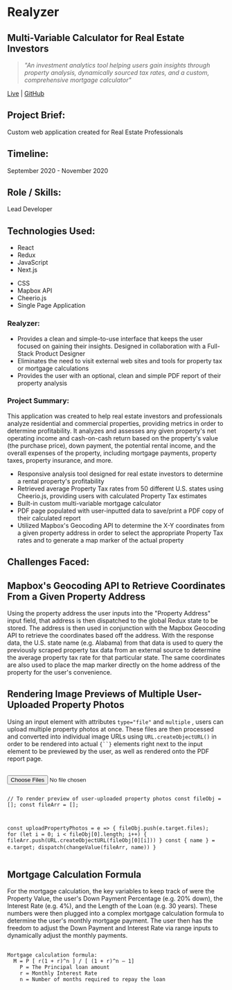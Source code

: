  <div className="header">
  <h1>Realyzer</h1>
  <h2>Multi-Variable Calculator for Real Estate Investors</h2>
  <blockquote style={{maxWidth: "700px"}}><em>"An investment analytics tool helping users gain insights through property analysis, dynamically sourced tax rates, and a custom, comprehensive mortgage calculator"</em></blockquote>
  <p><a href="https://realyzer.vercel.app/" target="_blank" rel="noopener noreferrer">Live</a> | <a href="https://github.com/stanjdev/realyzer" target="_blank" rel="noopener noreferrer">GitHub</a></p>
</div>



<div className="container container__grey">
<section className="projectInfo">
  <div className=" projectInfo__block">
    <h2>Project Brief:</h2>
    <p>Custom web application created for Real Estate Professionals</p>
  </div>

  <div className=" projectInfo__block">
    <h2>Timeline:</h2>
    <p>September 2020 - November 2020</p>
  </div>

  <div className=" projectInfo__block">
    <h2>Role / Skills:</h2>
    <p>Lead Developer</p>
  </div>
</section>
</div>

<div className="container container__grey">
<section className="readingWidth">
  <h2 className="technologiesHeader">Technologies Used:</h2>
  <div className="technologies">
    <ul>
      <li>React</li>
      <li>Redux</li>
      <li>JavaScript</li>
      <li>Next.js</li>
    </ul>
    <ul>
      <li>CSS</li>
      <li>Mapbox API</li>
      <li>Cheerio.js</li>
      <li>Single Page Application</li>
    </ul>
  </div>
</section>
</div>


<section className="container readingWidth">

<h3>Realyzer:</h3>
<ul>
  <li>Provides a clean and simple-to-use interface that keeps the user focused on gaining their insights. Designed in collaboration with a Full-Stack Product Designer</li>
  <li>Eliminates the need to visit external web sites and tools for property tax or mortgage calculations</li>
  <li>Provides the user with an optional, clean and simple PDF report of their property analysis</li>
</ul>

<h3>Project Summary:</h3>
<p>
  This application was created to help real estate investors and professionals analyze residential and commercial 
  properties, providing metrics in order to determine profitability. It analyzes and assesses any given property's 
  net operating income and cash-on-cash return based on the property's value (the purchase price), down payment, the potential rental income, 
  and the overall expenses of the property, including mortgage payments, property taxes, property insurance, and more.
</p> 
<ul>
  <li>Responsive analysis tool designed for real estate investors to determine a rental property's profitability</li>
  <li>Retrieved average Property Tax rates from 50 different U.S. states using Cheerio.js, providing users with calculated Property Tax estimates</li>
  <li>Built-in custom multi-variable mortgage calculator</li>
  <li>PDF page populated with user-inputted data to save/print a PDF copy of their calculated report</li>
  <li>Utilized Mapbox's Geocoding API to determine the X-Y coordinates from a given property address in order to select the appropriate Property Tax rates and to generate a map marker of the actual property</li>
</ul>

</section>




<section className="container readingWidth">
<h2 className="challengesHeader">Challenges Faced: </h2>
</section>

<section className="container container__grey">
<div className="readingWidth">
  <h2>Mapbox's Geocoding API to Retrieve Coordinates From a Given Property Address</h2>
  <p>
    Using the property address the user inputs into the "Property Address" input field, 
    that address is then dispatched to the global Redux state to be stored. The address is then used in conjunction 
    with the Mapbox Geocoding API to retrieve the coordinates based off the address. With the response data,
    the U.S. state name (e.g. Alabama) from that data is used to query the previously scraped property tax data from 
    an external source to determine the average property tax rate for that particular state. 
    The same coordinates are also used to place the map marker directly on the home address of the property for the user's convenience.
  </p>

</div>
</section>


<section className="container container__grey">
  <div className="readingWidth">
    <h2>Rendering Image Previews of Multiple User-Uploaded Property Photos</h2>
    <p>
      Using an input element with attributes <code>type="file"</code> and <code>multiple</code> , users can upload multiple property photos at once. 
      These files are then processed and converted into individual image URLs using <code>URL.createObjectURL()</code> in order to be rendered
      into actual <code>{`<img/>`}</code> elements right next to the input element to be previewed by the user, as well as rendered onto the 
      PDF report page.
    </p>
<pre className="pre">
  <code >
<input 
  name="uploadedPhotos" type="file"
  onChange={uploadPropertyPhotos}
  multiple
/>

// To render preview of user-uploaded property photos
const fileObj = [];
const fileArr = [];

const uploadPropertyPhotos = e => {
  fileObj.push(e.target.files);
  for (let i = 0; i < fileObj[0].length; i++) {
    fileArr.push(URL.createObjectURL(fileObj[0][i]))
  }
  const { name } = e.target;
  dispatch(changeValue(fileArr, name))
}
    </code>
  </pre>
  </div>
</section>


<section className="container container__grey">
  <div className="readingWidth">
    <h1>Mortgage Calculation Formula</h1>
  <p>
    For the mortgage calculation, the key variables to keep track of were the Property Value, the user's Down Payment Percentage (e.g. 20% down), 
    the Interest Rate (e.g. 4%), and the Length of the Loan (e.g. 30 years). These numbers were then plugged into a complex mortgage calculation formula 
    to determine the user's monthly mortgage payment. The user then has the freedom to adjust the Down Payment and Interest Rate via range inputs
    to dynamically adjust the monthly payments.
  </p>

  <pre className="pre">
    <code >
Mortgage calculation formula:
  M = P [ r(1 + r)^n ] / [ (1 + r)^n – 1]
    P = The Principal loan amount
    r = Monthly Interest Rate
    n = Number of months required to repay the loan
    </code>
  </pre>

  </div>
</section>
